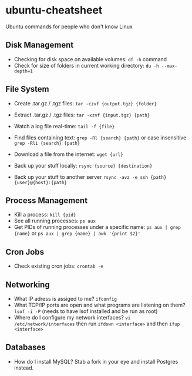 ubuntu-cheatsheet
=================

Ubuntu commands for people who don't know Linux

## Disk Management
* Checking for disk space on available volumes: `df -h` command
* Check for size of folders in current working directory: `du -h --max-depth=1`

## File System
* Create .tar.gz / .tgz files: `tar -czvf {output.tgz} {folder}`
* Extract .tar.gz / .tgz files: `tar -xzvf {input.tgz} {path}`

* Watch a log file real-time: `tail -f {file}`

* Find files containing text: `grep -Rl {search} {path}` or case insensitive `grep -Rli {search} {path}`
* Download a file from the internet: `wget {url}`

* Back up your stuff locally: `rsync {source} {destination}`
* Back up your stuff to another server `rsync -avz -e ssh {path} {user}@{host}:{path}`

## Process Management
* Kill a process: `kill {pid}`
* See all running processes: `ps aux`
* Get PIDs of running processes under a specific name: `ps aux | grep {name}` or `ps aux | grep {name} | awk '{print $2}'`

## Cron Jobs
* Check existing cron jobs: `crontab -e`

## Networking
* What IP adress is assiged to me? `ifconfig`
* What TCP/IP ports are open and what programs are listening on them? `lsof -i -P` (needs to have lsof installed and be run as root)
* Where do I configure my network interfaces? `vi /etc/network/interfaces` then run `ifdown <interface>` and then `ifup <interface>`

## Databases
* How do I install MySQL? Stab a fork in your eye and install Postgres instead.
